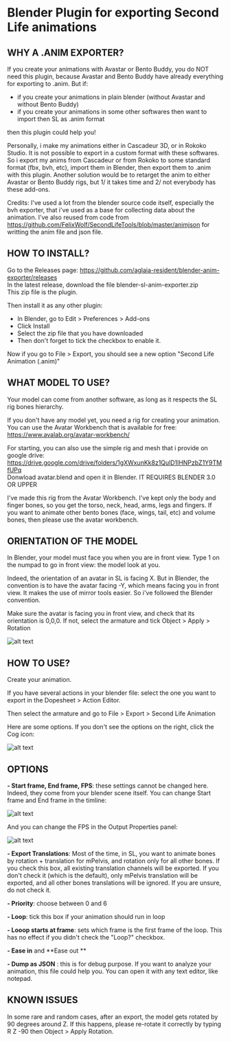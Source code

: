 # Blender Plugin for exporting Second Life animations

## WHY A .ANIM EXPORTER?

If you create your animations with Avastar or Bento Buddy, you do NOT need this plugin, because Avastar and Bento Buddy have already everything for exporting to .anim. But if:

- if you create your animations in plain blender (without Avastar and without Bento Buddy)
- if you create your animations in some other softwares then want to import then SL as .anim format

then this plugin could help you!

Personally, i make my animations either in Cascadeur 3D, or in Rokoko Studio. It is not possible to export in a custom format with these softwares. So i export my anims from Cascadeur or from Rokoko to some standard format (fbx, bvh, etc), import them in Blender, then export them to .anim with this plugin. Another solution would be to retarget the anim to either Avastar or Bento Buddy rigs, but 1/ it takes time and 2/ not everybody has these add-ons.


Credits:
I've used a lot from the blender source code itself, especially the bvh exporter, that i've used as a base for collecting data about the animation. I've also reused from code from https://github.com/FelixWolf/SecondLifeTools/blob/master/animjson for writting the anim file and json file.

## HOW TO INSTALL?

Go to the Releases page: https://github.com/aglaia-resident/blender-anim-exporter/releases  
In the latest release, download the file blender-sl-anim-exporter.zip  
This zip file is the plugin.

Then install it as any other plugin:
- In Blender, go to Edit > Preferences > Add-ons
- Click Install
- Select the zip file  that you have downloaded
- Then don't forget to tick the checkbox to enable it.

Now if you go to File > Export, you should see a new option "Second Life Animation (.anim)"

## WHAT MODEL TO USE?

Your model can come from another software, as long as it respects the SL rig bones hierarchy.

If you don't have any model yet, you need a rig for creating your animation. You can use the Avatar Workbench that is available for free:
https://www.avalab.org/avatar-workbench/

For starting, you can also use the simple rig and mesh that i provide on google drive:  
https://drive.google.com/drive/folders/1gXWxunKk8z1QulD1lHNPzbZ1Y9TMfUPq  
Donwload avatar.blend and open it in Blender. IT REQUIRES BLENDER 3.0 OR UPPER

I've made this rig from the Avatar Workbench. I've kept only the body and finger bones, so you get the torso, neck, head, arms, legs and fingers.
If you want to animate other bento bones (face, wings, tail, etc) and volume bones, then please use the avatar workbench.

## ORIENTATION OF THE MODEL

In Blender, your model must face you when you are in front view. Type 1 on the numpad to go in front view: the model look at you.

Indeed, the orientation of an avatar in SL is facing X. But in Blender, the convention is to have the avatar facing -Y, which means facing you in front view. It makes the use of mirror tools easier. So i've followed the Blender convention.

Make sure the avatar is facing you in front view, and check that its orientation is 0,0,0. If not, select the armature and tick Object > Apply > Rotation

![alt text](https://i.gyazo.com/caa192e79f0e157a1aae735f9dcaad9f.png)

## HOW TO USE?

Create your animation.

If you have several actions in your blender file: select the one you want to export in the Dopesheet > Action Editor.

Then select the armature and go to File > Export > Second Life Animation 

Here are some options. If you don't see the options on the right, click the Cog icon:

![alt text](https://i.gyazo.com/7a3772498945f1e82e16fdec4ec8c562.png)

## OPTIONS

**- Start frame, End frame, FPS**: these settings cannot be changed here. Indeed, they come from your blender scene itself. You can change Start frame and End frame in the timline:

![alt text](https://i.gyazo.com/99bd95e2c123143835f59a551b2866a1.png)

And you can change the FPS in the Output Properties panel:

![alt text](https://i.gyazo.com/484305ccd49333ab27c94d9ffd02f150.png)

**- Export Translations**: Most of the time, in SL, you want to animate bones by rotation + translation for mPelvis, and rotation only for all other bones. If you check this box, all existing translation channels will be exported. If you don't check it (which is the default), only mPelvis translation will be exported, and all other bones translations will be ignored. If you are unsure, do not check it.

**- Priority**: choose between 0 and 6

**- Loop**: tick this box if your animation should run in loop

**- Looop starts at frame**: sets which frame is the first frame of the loop. This has no effect if you didn't check the "Loop?" checkbox.

**- Ease in** and **Ease out **

**- Dump as JSON** : this is for debug purpose. If you want to analyze your animation, this file could help you. You can open it with any text editor, like notepad.

## KNOWN ISSUES

In some rare and random cases, after an export, the model gets rotated by 90 degrees around Z. If this happens, please re-rotate it correctly by typing R Z -90 then Object > Apply Rotation.
